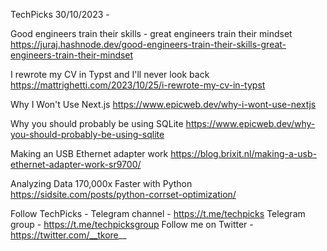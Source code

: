 TechPicks 30/10/2023 -

Good engineers train their skills - great engineers train their mindset
https://juraj.hashnode.dev/good-engineers-train-their-skills-great-engineers-train-their-mindset

I rewrote my CV in Typst and I'll never look back
https://mattrighetti.com/2023/10/25/i-rewrote-my-cv-in-typst

Why I Won't Use Next.js
https://www.epicweb.dev/why-i-wont-use-nextjs

Why you should probably be using SQLite
https://www.epicweb.dev/why-you-should-probably-be-using-sqlite

Making an USB Ethernet adapter work
https://blog.brixit.nl/making-a-usb-ethernet-adapter-work-sr9700/

Analyzing Data 170,000x Faster with Python
https://sidsite.com/posts/python-corrset-optimization/

Follow TechPicks -
Telegram channel - https://t.me/techpicks
Telegram group - https://t.me/techpicksgroup
Follow me on Twitter - https://twitter.com/__tkore__